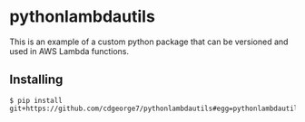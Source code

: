 # pythonlambdautils
This is an example of a custom python package that can be versioned and used in AWS Lambda functions.

## Installing
```
$ pip install git+https://github.com/cdgeorge7/pythonlambdautils#egg=pythonlambdautils
```